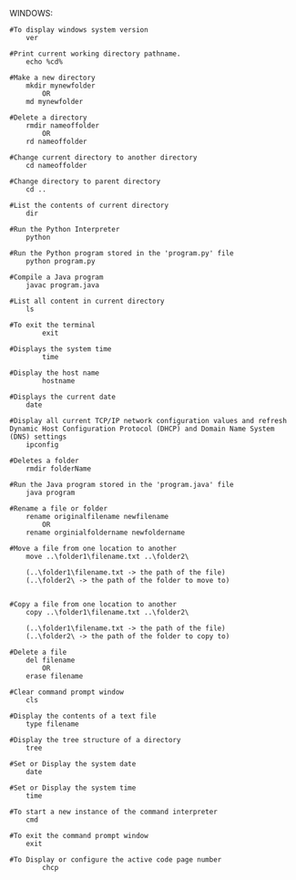 WINDOWS:

	#To display windows system version
		ver
		
	#Print current working directory pathname.
		echo %cd%

	#Make a new directory
		mkdir mynewfolder
			OR
		md mynewfolder
	
	#Delete a directory
		rmdir nameoffolder
			OR
		rd nameoffolder

	#Change current directory to another directory
		cd nameoffolder

	#Change directory to parent directory
		cd ..

	#List the contents of current directory
		dir

	#Run the Python Interpreter
		python

	#Run the Python program stored in the 'program.py' file
		python program.py
		
	#Compile a Java program
		javac program.java

	#List all content in current directory
		ls

	#To exit the terminal
	        exit

	#Displays the system time
	        time

	#Display the host name
	        hostname
		
	#Displays the current date
		date

	#Display all current TCP/IP network configuration values and refresh Dynamic Host Configuration Protocol (DHCP) and Domain Name System (DNS) settings
		ipconfig

	#Deletes a folder
		rmdir folderName
    
	#Run the Java program stored in the 'program.java' file
		java program

	#Rename a file or folder
		rename originalfilename newfilename
			OR
		rename orginialfoldername newfoldername
		
	#Move a file from one location to another
		move ..\folder1\filename.txt ..\folder2\     
		
		(..\folder1\filename.txt -> the path of the file)
		(..\folder2\ -> the path of the folder to move to)
		
	
	#Copy a file from one location to another
		copy ..\folder1\filename.txt ..\folder2\
		
		(..\folder1\filename.txt -> the path of the file)
		(..\folder2\ -> the path of the folder to copy to)
		
	#Delete a file
		del filename
			OR
		erase filename
	
	#Clear command prompt window
		cls
		
	#Display the contents of a text file
		type filename
	
	#Display the tree structure of a directory
		tree
		
	#Set or Display the system date
		date
		
	#Set or Display the system time
		time
		
	#To start a new instance of the command interpreter
		cmd
		
	#To exit the command prompt window
		exit
	
	#To Display or configure the active code page number
	        chcp
